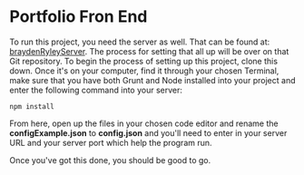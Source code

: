 # Portfolio Fron End
To run this project, you need the server as well. That can be found at: [braydenRyleyServer](https://github.com/BraydenGray416/braydenRyleyServer). The process for setting that all up will be over on that Git repository.
To begin the process of setting up this project, clone this down. Once it's on your computer, find it through your chosen Terminal, make sure that you have both Grunt and Node installed into your project and enter the following command into your server:
```
npm install
```
From here, open up the files in your chosen code editor and rename the **configExample.json** to **config.json** and you'll need to enter in your server URL and your server port which help the program run.

Once you've got this done, you should be good to go.
